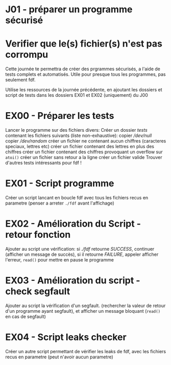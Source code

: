 # J01 - préparer un programme sécurisé
# Verifier que le(s) fichier(s) n'est pas corrompu

Cette journée te permettra de créer des prgrammes sécurisés, a l'aide de tests complets et automatisés.
Utile pour presque tous les programmes, pas seulement fdf.

Utilise les ressources de la journée précédente, en ajoutant les dossiers et script de tests dans les dossiers EX01 et EX02 (uniquement) du J00

# EX00 - Préparer les tests
Lancer le programme sur des fichiers divers:
Créer un dossier *tests* contenant les fichiers suivants (liste non-exhaustive):
copier */dev/null*
copier */dev/random*
créer un fichier ne contenant aucun chiffres (caracteres speciaux, lettres etc)
créer un fichier contenant des lettres en plus des chiffres
créer un fichier contenant des chiffres provoquant un overflow sur `atoi()`
créer un fichier sans retour a la ligne
créer un fichier valide
Trouver d'autres tests intéressants pour fdf !

# EX01 - Script programme
Créer un script lancant en boucle fdf avec tous les fichiers recus en parametre (penser a arreter `./fdf` avant l'affichage)

# EX02 - Amélioration du Script - retour fonction
Ajouter au script une vérification: si *./fdf* retourne *SUCCESS*, continuer (afficher un message de succès), si il retourne *FAILURE*, appeler afficher l'erreur, `read()` pour mettre en pause le programme

# EX03 - Amélioration du script - check segfault
Ajouter au script la vérification d'un segfault. (rechercher la valeur de retour d'un programme ayant segfault), et afficher un message bloquant (`read()` en cas de segfault)

# EX04 - Script leaks checker
Créer un autre script permettant de vérifier les leaks de fdf, avec les fichiers recus en parametre (peut n'avoir aucun parametre)